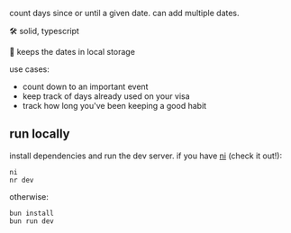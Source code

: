 count days since or until a given date. can add multiple dates.

🛠️ solid, typescript

📁 keeps the dates in local storage

use cases:
- count down to an important event
- keep track of days already used on your visa
- track how long you've been keeping a good habit

## run locally

install dependencies and run the dev server. if you have [ni](https://github.com/antfu/ni) (check it out!):
```
ni
nr dev
```

otherwise:
```
bun install
bun run dev
```
